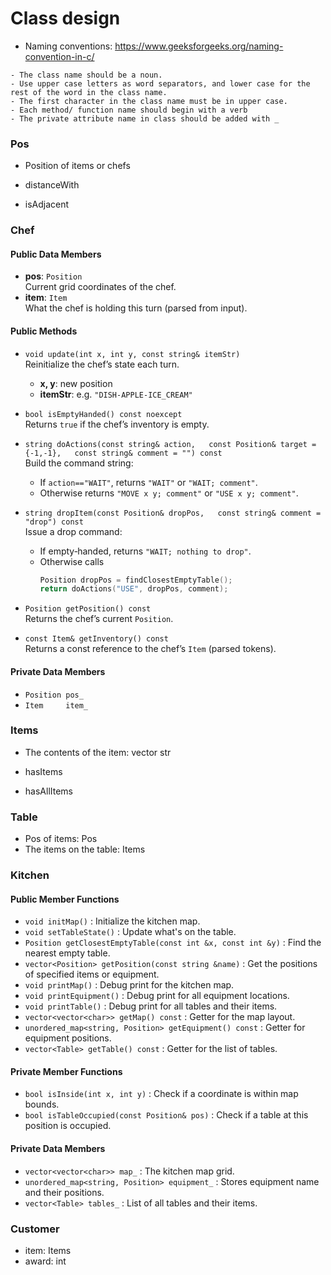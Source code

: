 # Class design

- Naming conventions: https://www.geeksforgeeks.org/naming-convention-in-c/
```
- The class name should be a noun.
- Use upper case letters as word separators, and lower case for the rest of the word in the class name.
- The first character in the class name must be in upper case.
- Each method/ function name should begin with a verb
- The private attribute name in class should be added with _
```
### Pos
- Position of items or chefs

- distanceWith
- isAdjacent
### Chef

#### Public Data Members
- **pos**: `Position`  
  Current grid coordinates of the chef.
- **item**: `Item`  
  What the chef is holding this turn (parsed from input).

#### Public Methods
- `void update(int x, int y, const string& itemStr)`  
  Reinitialize the chef’s state each turn.  
  - **x, y**: new position  
  - **itemStr**: e.g. `"DISH-APPLE-ICE_CREAM"`

- `bool isEmptyHanded() const noexcept`  
  Returns `true` if the chef’s inventory is empty.

- `string doActions(const string& action,  
                    const Position& target = {-1,-1},  
                    const string& comment = "") const`  
  Build the command string:  
  - If `action=="WAIT"`, returns `"WAIT"` or `"WAIT; comment"`.  
  - Otherwise returns `"MOVE x y; comment"` or `"USE x y; comment"`.

- `string dropItem(const Position& dropPos,  
                  const string& comment = "drop") const`  
  Issue a drop command:  
  - If empty‑handed, returns `"WAIT; nothing to drop"`.  
  - Otherwise calls  
    ```cpp
    Position dropPos = findClosestEmptyTable(); 
    return doActions("USE", dropPos, comment);
    ```

- `Position getPosition() const`  
  Returns the chef’s current `Position`.

- `const Item& getInventory() const`  
  Returns a const reference to the chef’s `Item` (parsed tokens).

#### Private Data Members
- `Position pos_`  
- `Item     item_`


### Items
- The contents of the item: vector str

- hasItems
- hasAllItems

### Table 
- Pos of items: Pos
- The items on the table: Items


### Kitchen
#### Public Member Functions
- `void initMap()` : Initialize the kitchen map.
- `void setTableState()` : Update what's on the table.
- `Position getClosestEmptyTable(const int &x, const int &y)` : Find the nearest empty table.
- `vector<Position> getPosition(const string &name)` : Get the positions of specified items or equipment.
- `void printMap()` : Debug print for the kitchen map.
- `void printEquipment()` : Debug print for all equipment locations.
- `void printTable()` : Debug print for all tables and their items.
- `vector<vector<char>> getMap() const` : Getter for the map layout.
- `unordered_map<string, Position> getEquipment() const` : Getter for equipment positions.
- `vector<Table> getTable() const` : Getter for the list of tables.

#### Private Member Functions
- `bool isInside(int x, int y)` : Check if a coordinate is within map bounds.
- `bool isTableOccupied(const Position& pos)` : Check if a table at this position is occupied.

#### Private Data Members
- `vector<vector<char>> map_` : The kitchen map grid.
- `unordered_map<string, Position> equipment_` : Stores equipment name and their positions.
- `vector<Table> tables_` : List of all tables and their items.

### Customer
- item: Items
- award: int


